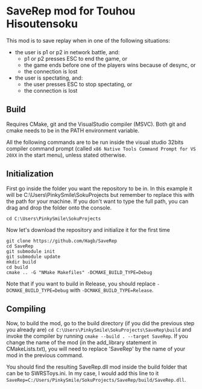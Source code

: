 # SaveRep mod for Touhou Hisoutensoku

This mod is to save replay when in one of the following situations:

- the user is p1 or p2 in network battle, and:
    - p1 or p2 presses ESC to end the game, or
    - the game ends before one of the players wins because of desync, or
    - the connection is lost
- the user is spectating, and:
    - the user presses ESC to stop spectating, or
    - the connection is lost

## Build
Requires CMake, git and the VisualStudio compiler (MSVC).
Both git and cmake needs to be in the PATH environment variable.

All the following commands are to be run inside the visual studio 32bits compiler
command prompt (called `x86 Native Tools Command Prompt for VS 20XX` in the start menu), unless stated otherwise.

## Initialization
First go inside the folder you want the repository to be in.
In this example it will be C:\Users\PinkySmile\SokuProjects but remember to replace this
with the path for your machine. If you don't want to type the full path, you can drag and
drop the folder onto the console.

`cd C:\Users\PinkySmile\SokuProjects`

Now let's download the repository and initialize it for the first time
```
git clone https://github.com/Hagb/SaveRep
cd SaveRep
git submodule init
git submodule update
mkdir build
cd build
cmake .. -G "NMake Makefiles" -DCMAKE_BUILD_TYPE=Debug
```
Note that if you want to build in Release, you should replace `-DCMAKE_BUILD_TYPE=Debug` with `-DCMAKE_BUILD_TYPE=Release`.

## Compiling
Now, to build the mod, go to the build directory (if you did the previous step you already are)
`cd C:\Users\PinkySmile\SokuProjects\SaveRep\build` and invoke the compiler by running `cmake --build . --target SaveRep`. If you change the name of the mod (in the add_library statement in CMakeLists.txt), you will need to replace 'SaveRep' by the name of your mod in the previous command.

You should find the resulting SaveRep.dll mod inside the build folder that can be to SWRSToys.ini.
In my case, I would add this line to it `SaveRep=C:/Users/PinkySmile/SokuProjects/SaveRep/build/SaveRep.dll`.
